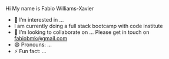 Hi My name is Fabio Williams-Xavier
- 👀 I’m interested in ...
- I am currently doing a full stack bootcamp with code institute
- 💞️ I’m looking to collaborate on ...
Please get in touch on fabiobmk@gmail.com
- 😄 Pronouns: ...
- ⚡ Fun fact: ...

<!---
fabiowxavier/fabiowxavier is a ✨ special ✨ repository because its `README.md` (this file) appears on your GitHub profile.
You can click the Preview link to take a look at your changes.
--->
